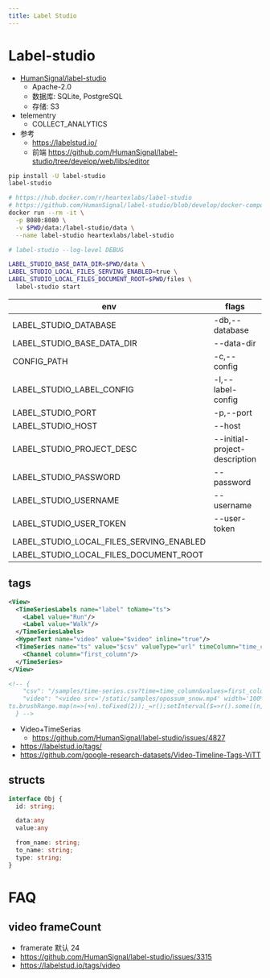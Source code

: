 ```yaml
---
title: Label Studio
---
```


# Label-studio

- [HumanSignal/label-studio](https://github.com/HumanSignal/label-studio)
  - Apache-2.0
  - 数据库: SQLite, PostgreSQL
  - 存储: S3
- telementry
  - COLLECT_ANALYTICS
- 参考
  - https://labelstud.io/
  - 前端 https://github.com/HumanSignal/label-studio/tree/develop/web/libs/editor

```bash
pip install -U label-studio
label-studio

# https://hub.docker.com/r/heartexlabs/label-studio
# https://github.com/HumanSignal/label-studio/blob/develop/docker-compose.yml
docker run --rm -it \
  -p 8080:8080 \
  -v $PWD/data:/label-studio/data \
  --name label-studio heartexlabs/label-studio

# label-studio --log-level DEBUG

LABEL_STUDIO_BASE_DATA_DIR=$PWD/data \
LABEL_STUDIO_LOCAL_FILES_SERVING_ENABLED=true \
LABEL_STUDIO_LOCAL_FILES_DOCUMENT_ROOT=$PWD/files \
  label-studio start
```

| env                                      | flags                         | default                |
| ---------------------------------------- | ----------------------------- | ---------------------- |
| LABEL_STUDIO_DATABASE                    | -db,--database                | label_studio.sqlite3   |
| LABEL_STUDIO_BASE_DATA_DIR               | --data-dir                    |
| CONFIG_PATH                              | -c,--config                   | default_config.json    |
| LABEL_STUDIO_LABEL_CONFIG                | -l,--label-config             | None                   |
| LABEL_STUDIO_PORT                        | -p,--port                     | 8080                   |
| LABEL_STUDIO_HOST                        | --host                        |
| LABEL_STUDIO_PROJECT_DESC                | --initial-project-description |
| LABEL_STUDIO_PASSWORD                    | --password                    |
| LABEL_STUDIO_USERNAME                    | --username                    | default_user@localhost |
| LABEL_STUDIO_USER_TOKEN                  | --user-token                  |
| LABEL_STUDIO_LOCAL_FILES_SERVING_ENABLED |                               | False                  |
| LABEL_STUDIO_LOCAL_FILES_DOCUMENT_ROOT   |                               | /                      |

## tags


```xml
<View>
  <TimeSeriesLabels name="label" toName="ts">
    <Label value="Run"/>
    <Label value="Walk"/>
  </TimeSeriesLabels>
  <HyperText name="video" value="$video" inline="true"/>
  <TimeSeries name="ts" value="$csv" valueType="url" timeColumn="time_column">
    <Channel column="first_column"/>
  </TimeSeries>
</View>

<!-- {
    "csv": "/samples/time-series.csv?time=time_column&values=first_column",
    "video": "<video src='/static/samples/opossum_snow.mp4' width='100%' controls onloadeddata=\"setTimeout(function(){ts=Htx.annotationStore.selected.names.get('ts');t=ts.data.time_column;v=document.getElementsByTagName('video')[0];w=parseInt(t.length*(5/v.duration));l=t.length-w;ts.updateTR([t[0], t[w]], 1.001);r=$=>
ts.brushRange.map(n=>(+n).toFixed(2));_=r();setInterval($=>r().some((n,i)=>n!==_[i])&&(_=r())&&(v.currentTime=v.duration*(r()[0]-t[0])/(t.slice(-1)[0]-t[0]-(r()[1]-r()[0]))),300); console.log('video is loaded, starting to sync with time series')}, 3000); \" />"
  } -->
```

- Video+TimeSerias
  - https://github.com/HumanSignal/label-studio/issues/4827
- https://labelstud.io/tags/
- https://github.com/google-research-datasets/Video-Timeline-Tags-ViTT

## structs

```ts
interface Obj {
  id: string;

  data:any
  value:any

  from_name: string;
  to_name: string;
  type: string;
}
```

# FAQ

## video frameCount

- framerate 默认 24
- https://github.com/HumanSignal/label-studio/issues/3315
- https://labelstud.io/tags/video
